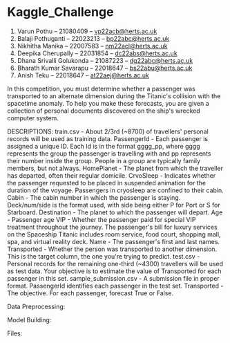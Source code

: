 # Kaggle_Challenge
1.	Varun Pothu – 21080409 – vp22acb@herts.ac.uk
2.	Balaji Pothuganti – 22023213 – bp22abc@herts.ac.uk
3.	Nikhitha Manika – 22007583 – nm22acl@herts.ac.uk
4.	Deepika Cherupally – 22031854 – dc22abs@herts.ac.uk
5.	Dhana Srivalli Golukonda – 21087223 – dg22abc@herts.ac.uk
6.	Bharath Kumar Savarapu – 22018647 – bs22abu@herts.ac.uk
7.	Anish Teku – 22018647 – at22aej@herts.ac.uk

In this competition, you must determine whether a passenger was transported to an alternate dimension during the Titanic's collision with the spacetime anomaly. To help you make these forecasts, you are given a collection of personal documents discovered on the ship's wrecked computer system.

DESCRIPTIONS:
train.csv - About 2/3rd (~8700) of travellers' personal records will be used as training data.
PassengerId - Each passenger is assigned a unique ID. Each Id is in the format gggg_pp, where gggg represents the group the passenger is travelling with and pp represents their number inside the group. People in a group are typically family members, but not always.
HomePlanet - The planet from which the traveller has departed, often their regular domicile.
CrvoSleep - Indicates whether the passenger requested to be placed in suspended animation for the duration of the voyage. Passengers in cryosleep are confined to their cabin.
Cabin - The cabin number in which the passenger is staying. Deck/num/side is the format used, with side being either P for Port or S for Starboard.
Destination - The planet to which the passenger will depart.
Age - Passenger age
VIP - Whether the passenger paid for special VIP treatment throughout the journey.
The passenger's bill for luxury services on the Spaceship Titanic includes room service, food court, shopping mall, spa, and virtual reality deck.
Name - The passenger's first and last names.
Transported - Whether the person was transported to another dimension. This is the target column, the one you're trying to predict.
test.csv - Personal records for the remaining one-third (~4300) travellers will be used as test data. Your objective is to estimate the value of Transported for each passenger in this set.
sample_submission.csv - A submission file in proper format.
PassengerId identifies each passenger in the test set.
Transported - The objective. For each passenger, forecast True or False.

Data Preprocessing:


Model Building:


Files:



